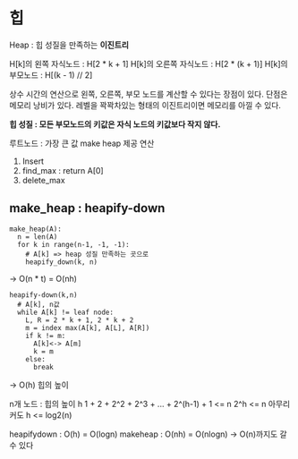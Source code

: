 # 힙

Heap : 힙 성질을 만족하는 **이진트리**

H[k]의 왼쪽 자식노드 : H[2 * k + 1]
H[k]의 오른쪽 자식노드 : H[2 * (k + 1)]
H[k]의 부모노드 : H[(k - 1) // 2]

상수 시간의 연산으로 왼쪽, 오른쪽, 부모 노드를 계산할 수 있다는 장점이 있다.
단점은 메모리 낭비가 있다.
레벨을 꽉꽉차있는 형태의 이진트리이면 메모리를 아낄 수 있다.

**힙 성질 : 모든 부모노드의 키값은 자식 노드의 키값보다 작지 않다.**

루트노드 : 가장 큰 값
make heap
제공 연산
1. Insert
2. find_max : return A[0] 
3. delete_max

## make_heap : heapify-down
```
make_heap(A):
  n = len(A)
  for k in range(n-1, -1, -1):
    # A[k] => heap 성질 만족하는 곳으로
    heapify_down(k, n)
```
-> O(n * t) = O(nh)

```
heapify-down(k,n)
  # A[k], n값
  while A[k] != leaf node:
    L, R = 2 * k + 1, 2 * k + 2
    m = index max(A[k], A[L], A[R])
    if k != m:
      A[k]<-> A[m]
      k = m
    else:
      break
```
-> O(h) 힙의 높이

n개 노드 : 힙의 높이 h
1 + 2 + 2^2 + 2^3 + ... + 2^(h-1) + 1 <= n
2^h <= n
아무리 커도 h <= log2(n)

heapifydown : O(h) = O(logn)
makeheap : O(nh) = O(nlogn) -> O(n)까지도 갈 수 있다